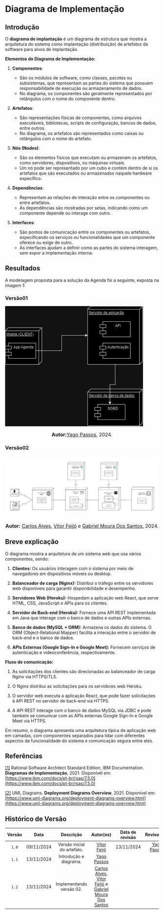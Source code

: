 # Diagrama de Implementação

## Introdução

O **diagrama de implantação** é um diagrama de estrutura que mostra a arquitetura do sistema como implantação (distribuição) de artefatos de software para alvos de implantação.

**Elementos do Diagrama de Implementação:**

1. **Componentes**: 
   - São os módulos de software, como classes, pacotes ou subsistemas, que representam as partes do sistema que possuem responsabilidade de execução ou armazenamento de dados. 
   - No diagrama, os componentes são geralmente representados por retângulos com o nome do componente dentro.

2. **Artefatos**: 
   - São representações físicas de componentes, como arquivos executáveis, bibliotecas, scripts de configuração, bancos de dados, entre outros.
   - No diagrama, os artefatos são representados como caixas ou retângulos com o nome do artefato.

3. **Nós (Nodes)**:
   - São os elementos físicos que executam ou armazenam os artefatos, como servidores, dispositivos, ou máquinas virtuais.
   - Um nó pode ser representado por um cubo e contém dentro de si os artefatos que são executados ou armazenados naquele hardware específico.

4. **Dependências**:
   - Representam as relações de interação entre os componentes ou entre artefatos.
   - As dependências são mostradas por setas, indicando como um componente depende ou interage com outro.

5. **Interfaces**:
   - São pontos de comunicação entre os componentes ou artefatos, especificando os serviços ou funcionalidades que um componente oferece ou exige de outro.
   - As interfaces ajudam a definir como as partes do sistema interagem, sem expor a implementação interna.

## Resultados

A modelagem proposta para a solução da Agenda foi a seguinte, exposta na imagem 1:

### Versão01

![Diagrama de Implementação versão 01](DiagramaImplementacao.jpg)

<font size="3"><p style="text-align: center"><b>Autor:</b>[Yago Passos](https://github.com/yagompassos), 2024.</p></font>

### Versão02

![Diagrama de Implementação versão 02](DiagramaImplementaçãoV2.jpg)

<font size="3"><p style="text-align: center"><b>Autor:</b>  [Carlos Alves](https://github.com/CADU110), [Vitor Feijó](https://github.com/vitorfleonardo) e  [Gabriel Moura Dos Santos](https://github.com/thegm445), 2024.</p></font>

## Breve explicação

O diagrama mostra a arquitetura de um sistema web que usa vários componentes, sendo:

1. **Clientes:** Os usuários interagem com o sistema por meio de navegadores em dispositivos móveis ou desktop.

2. **Balanceador de carga (Nginx):** Distribui o tráfego entre os servidores web disponíveis para garantir disponibilidade e desempenho.

3. **Servidores Web (Heroku):** Hospedam a aplicação web React, que serve HTML, CSS, JavaScript e APIs para os clientes.

4. **Servidor de Back-end (Heroku):** Fornece uma API REST implementada em Java que interage com o banco de dados e outras APIs externas.

5. **Banco de dados (MySQL + ORM):** Armazena os dados do sistema. O ORM (Object-Relational Mapper) facilita a interação entre o servidor de back-end e o banco de dados.

6. **APIs Externas (Google Sign-In e Google Meet):** Fornecem serviços de autenticação e videoconferência, respectivamente.

**Fluxo de comunicação:**

1. As solicitações dos clientes são direcionadas ao balanceador de carga Nginx via HTTPS/TLS.

2. O Nginx distribui as solicitações para os servidores web Heroku.

3. O servidor web executa a aplicação React, que pode fazer solicitações à API REST no servidor de back-end via HTTPS.

4. A API REST interage com o banco de dados MySQL via JDBC e pode também se comunicar com as APIs externas Google Sign-In e Google Meet via HTTPS.

Em resumo, o diagrama apresenta uma arquitetura típica de aplicação web em camadas, com componentes separados para lidar com diferentes aspectos da funcionalidade do sistema e comunicação segura entre eles.

## Referências

<a id="aa" href="#a">[1]</a> Rational Software Architect Standard Edition, IBM Documentation. **Diagramas de Implementação**, 2021. Disponível em:[https://www.ibm.com/docs/pt-br/rsas/7.5.0](https://www.ibm.com/docs/pt-br/rsas/7.5.0)

<a id="aa" href="#a">[2]</a> UML Diagrams. **Deployment Diagrams Overview**, 2021. Disponível em: [https://www.uml-diagrams.org/deployment-diagrams-overview.html](https://www.uml-diagrams.org/deployment-diagrams-overview.html)

## Histórico de Versão

| Versão | Data | Descrição | Autor(es) | Data de revisão | Revisor(es) |
| :-: | :-: | :-: | :-: | :-: | :-: |
| `1.0` | 09/11/2024  | Versão inicial do artefato. | [Vitor Feijó](https://github.com/vitorfleonardo) | 13/11/2024  | [Yago Passos](https://github.com/yagompassos)  |
| `1.1` | 13/11/2024  | Introdução e diagrama. | [Yago Passos](https://github.com/yagompassos)  |   |   |
| `1.2` | 13/11/2024  | Implementando versão 02. | [Carlos Alves](https://github.com/CADU110), [Vitor Feijó](https://github.com/vitorfleonardo) e  [Gabriel Moura Dos Santos](https://github.com/thegm445) |   |   |
